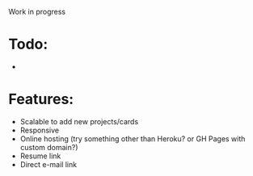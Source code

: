 Work in progress

# Todo:
* 

# Features: 
* Scalable to add new projects/cards
* Responsive
* Online hosting (try something other than Heroku? or GH Pages with custom domain?)
* Resume link
* Direct e-mail link